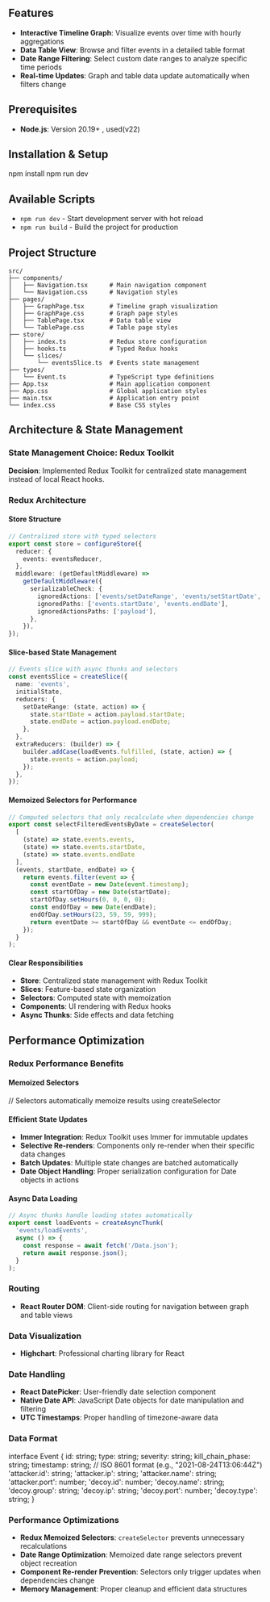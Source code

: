 ## Features

- **Interactive Timeline Graph**: Visualize events over time with hourly aggregations
- **Data Table View**: Browse and filter events in a detailed table format
- **Date Range Filtering**: Select custom date ranges to analyze specific time periods
- **Real-time Updates**: Graph and table data update automatically when filters change

## Prerequisites

- **Node.js**: Version 20.19+ , used(v22)

## Installation & Setup
npm install
npm run dev

## Available Scripts
- `npm run dev` - Start development server with hot reload
- `npm run build` - Build the project for production

## Project Structure

```
src/
├── components/
│   ├── Navigation.tsx      # Main navigation component
│   └── Navigation.css      # Navigation styles
├── pages/
│   ├── GraphPage.tsx       # Timeline graph visualization
│   ├── GraphPage.css       # Graph page styles
│   ├── TablePage.tsx       # Data table view
│   └── TablePage.css       # Table page styles
├── store/
│   ├── index.ts            # Redux store configuration
│   ├── hooks.ts            # Typed Redux hooks
│   └── slices/
│       └── eventsSlice.ts  # Events state management
├── types/
│   └── Event.ts            # TypeScript type definitions
├── App.tsx                 # Main application component
├── App.css                 # Global application styles
├── main.tsx                # Application entry point
└── index.css               # Base CSS styles
```

## Architecture & State Management

### **State Management Choice: Redux Toolkit**
**Decision**: Implemented Redux Toolkit for centralized state management instead of local React hooks.

### **Redux Architecture**

#### **Store Structure**
```typescript
// Centralized store with typed selectors
export const store = configureStore({
  reducer: {
    events: eventsReducer,
  },
  middleware: (getDefaultMiddleware) =>
    getDefaultMiddleware({
      serializableCheck: {
        ignoredActions: ['events/setDateRange', 'events/setStartDate', 'events/setEndDate'],
        ignoredPaths: ['events.startDate', 'events.endDate'],
        ignoredActionsPaths: ['payload'],
      },
    }),
});
```

#### **Slice-based State Management**
```typescript
// Events slice with async thunks and selectors
const eventsSlice = createSlice({
  name: 'events',
  initialState,
  reducers: {
    setDateRange: (state, action) => {
      state.startDate = action.payload.startDate;
      state.endDate = action.payload.endDate;
    },
  },
  extraReducers: (builder) => {
    builder.addCase(loadEvents.fulfilled, (state, action) => {
      state.events = action.payload;
    });
  },
});
```

#### **Memoized Selectors for Performance**
```typescript
// Computed selectors that only recalculate when dependencies change
export const selectFilteredEventsByDate = createSelector(
  [
    (state) => state.events.events,
    (state) => state.events.startDate,
    (state) => state.events.endDate
  ],
  (events, startDate, endDate) => {
    return events.filter(event => {
      const eventDate = new Date(event.timestamp);
      const startOfDay = new Date(startDate);
      startOfDay.setHours(0, 0, 0, 0);
      const endOfDay = new Date(endDate);
      endOfDay.setHours(23, 59, 59, 999);
      return eventDate >= startOfDay && eventDate <= endOfDay;
    });
  }
);
```

#### **Clear Responsibilities**
- **Store**: Centralized state management with Redux Toolkit
- **Slices**: Feature-based state organization
- **Selectors**: Computed state with memoization
- **Components**: UI rendering with Redux hooks
- **Async Thunks**: Side effects and data fetching

## Performance Optimization

### **Redux Performance Benefits**

#### **Memoized Selectors**
// Selectors automatically memoize results using createSelector

#### **Efficient State Updates**
- **Immer Integration**: Redux Toolkit uses Immer for immutable updates
- **Selective Re-renders**: Components only re-render when their specific data changes
- **Batch Updates**: Multiple state changes are batched automatically
- **Date Object Handling**: Proper serialization configuration for Date objects in actions

#### **Async Data Loading**
```typescript
// Async thunks handle loading states automatically
export const loadEvents = createAsyncThunk(
  'events/loadEvents',
  async () => {
    const response = await fetch('/Data.json');
    return await response.json();
  }
);
```


### **Routing**
- **React Router DOM**: Client-side routing for navigation between graph and table views

### **Data Visualization**
- **Highchart**: Professional charting library for React

### **Date Handling**
- **React DatePicker**: User-friendly date selection component
- **Native Date API**: JavaScript Date objects for date manipulation and filtering
- **UTC Timestamps**: Proper handling of timezone-aware data

### Data Format
interface Event {
  id: string;
  type: string;
  severity: string;
  kill_chain_phase: string;
  timestamp: string; // ISO 8601 format (e.g., "2021-08-24T13:06:44Z")
  'attacker.id': string;
  'attacker.ip': string;
  'attacker.name': string;
  'attacker.port': number;
  'decoy.id': number;
  'decoy.name': string;
  'decoy.group': string;
  'decoy.ip': string;
  'decoy.port': number;
  'decoy.type': string;
}

### **Performance Optimizations**
- **Redux Memoized Selectors**: `createSelector` prevents unnecessary recalculations
- **Date Range Optimization**: Memoized date range selectors prevent object recreation
- **Component Re-render Prevention**: Selectors only trigger updates when dependencies change
- **Memory Management**: Proper cleanup and efficient data structures


